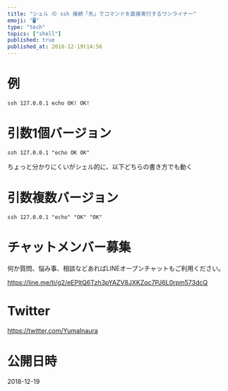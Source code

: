 ```yaml
---
title: "シェル の ssh 接続「先」でコマンドを直接実行するワンライナー"
emoji: "🖥"
type: "tech"
topics: ["shell"]
published: true
published_at: 2018-12-19t14:56
---
```


# 例

```
ssh 127.0.0.1 echo OK! OK!
```

# 引数1個バージョン

```
ssh 127.0.0.1 "echo OK OK"
```

ちょっと分かりにくいがシェル的に、以下どちらの書き方でも動く

# 引数複数バージョン

```
ssh 127.0.0.1 "echo" "OK" "OK"
```








<!-- Update From Qiita API -->

# チャットメンバー募集


何か質問、悩み事、相談などあればLINEオープンチャットもご利用ください。

https://line.me/ti/g2/eEPltQ6Tzh3pYAZV8JXKZqc7PJ6L0rpm573dcQ





# Twitter


https://twitter.com/YumaInaura


<!-- Update From Qiita API -->



# 公開日時

2018-12-19
